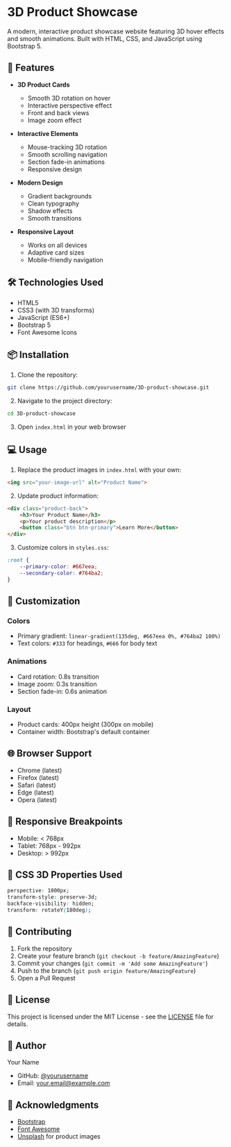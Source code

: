 # 3D Product Showcase

A modern, interactive product showcase website featuring 3D hover effects and smooth animations. Built with HTML, CSS, and JavaScript using Bootstrap 5.

## 🌟 Features

- **3D Product Cards**
  - Smooth 3D rotation on hover
  - Interactive perspective effect
  - Front and back views
  - Image zoom effect

- **Interactive Elements**
  - Mouse-tracking 3D rotation
  - Smooth scrolling navigation
  - Section fade-in animations
  - Responsive design

- **Modern Design**
  - Gradient backgrounds
  - Clean typography
  - Shadow effects
  - Smooth transitions

- **Responsive Layout**
  - Works on all devices
  - Adaptive card sizes
  - Mobile-friendly navigation

## 🛠️ Technologies Used

- HTML5
- CSS3 (with 3D transforms)
- JavaScript (ES6+)
- Bootstrap 5
- Font Awesome Icons

## 📦 Installation

1. Clone the repository:
```bash
git clone https://github.com/yourusername/3D-product-showcase.git
```

2. Navigate to the project directory:
```bash
cd 3D-product-showcase
```

3. Open `index.html` in your web browser

## 💻 Usage

1. Replace the product images in `index.html` with your own:
```html
<img src="your-image-url" alt="Product Name">
```

2. Update product information:
```html
<div class="product-back">
    <h3>Your Product Name</h3>
    <p>Your product description</p>
    <button class="btn btn-primary">Learn More</button>
</div>
```

3. Customize colors in `styles.css`:
```css
:root {
    --primary-color: #667eea;
    --secondary-color: #764ba2;
}
```

## 🎨 Customization

### Colors
- Primary gradient: `linear-gradient(135deg, #667eea 0%, #764ba2 100%)`
- Text colors: `#333` for headings, `#666` for body text

### Animations
- Card rotation: 0.8s transition
- Image zoom: 0.3s transition
- Section fade-in: 0.6s animation

### Layout
- Product cards: 400px height (300px on mobile)
- Container width: Bootstrap's default container

## 🌐 Browser Support

- Chrome (latest)
- Firefox (latest)
- Safari (latest)
- Edge (latest)
- Opera (latest)

## 📱 Responsive Breakpoints

- Mobile: < 768px
- Tablet: 768px - 992px
- Desktop: > 992px

## 🔧 CSS 3D Properties Used

```css
perspective: 1000px;
transform-style: preserve-3d;
backface-visibility: hidden;
transform: rotateY(180deg);
```

## 🤝 Contributing

1. Fork the repository
2. Create your feature branch (`git checkout -b feature/AmazingFeature`)
3. Commit your changes (`git commit -m 'Add some AmazingFeature'`)
4. Push to the branch (`git push origin feature/AmazingFeature`)
5. Open a Pull Request

## 📄 License

This project is licensed under the MIT License - see the [LICENSE](LICENSE) file for details.

## 👤 Author

Your Name
- GitHub: [@yourusername](https://github.com/yourusername)
- Email: your.email@example.com

## 🙏 Acknowledgments

- [Bootstrap](https://getbootstrap.com/)
- [Font Awesome](https://fontawesome.com/)
- [Unsplash](https://unsplash.com/) for product images 